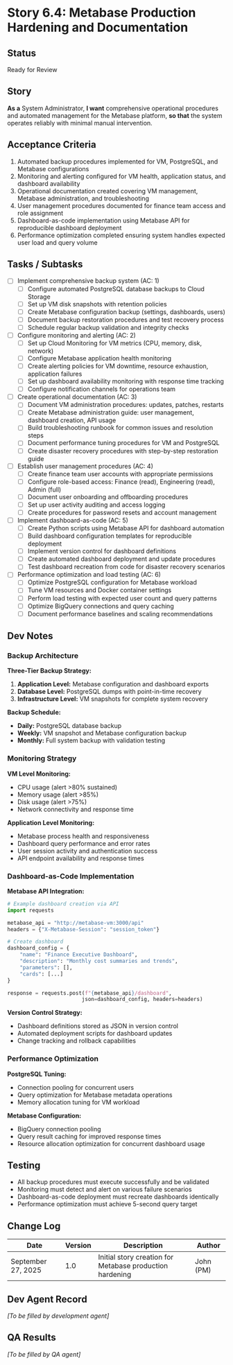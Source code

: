 # Story 6.4: Metabase Production Hardening and Documentation

## Status
Ready for Review

## Story
**As a** System Administrator,
**I want** comprehensive operational procedures and automated management for the Metabase platform,
**so that** the system operates reliably with minimal manual intervention.

## Acceptance Criteria
1. Automated backup procedures implemented for VM, PostgreSQL, and Metabase configurations
2. Monitoring and alerting configured for VM health, application status, and dashboard availability
3. Operational documentation created covering VM management, Metabase administration, and troubleshooting
4. User management procedures documented for finance team access and role assignment
5. Dashboard-as-code implementation using Metabase API for reproducible dashboard deployment
6. Performance optimization completed ensuring system handles expected user load and query volume

## Tasks / Subtasks
- [ ] Implement comprehensive backup system (AC: 1)
  - [ ] Configure automated PostgreSQL database backups to Cloud Storage
  - [ ] Set up VM disk snapshots with retention policies
  - [ ] Create Metabase configuration backup (settings, dashboards, users)
  - [ ] Document backup restoration procedures and test recovery process
  - [ ] Schedule regular backup validation and integrity checks

- [ ] Configure monitoring and alerting (AC: 2)
  - [ ] Set up Cloud Monitoring for VM metrics (CPU, memory, disk, network)
  - [ ] Configure Metabase application health monitoring
  - [ ] Create alerting policies for VM downtime, resource exhaustion, application failures
  - [ ] Set up dashboard availability monitoring with response time tracking
  - [ ] Configure notification channels for operations team

- [ ] Create operational documentation (AC: 3)
  - [ ] Document VM administration procedures: updates, patches, restarts
  - [ ] Create Metabase administration guide: user management, dashboard creation, API usage
  - [ ] Build troubleshooting runbook for common issues and resolution steps
  - [ ] Document performance tuning procedures for VM and PostgreSQL
  - [ ] Create disaster recovery procedures with step-by-step restoration guide

- [ ] Establish user management procedures (AC: 4)
  - [ ] Create finance team user accounts with appropriate permissions
  - [ ] Configure role-based access: Finance (read), Engineering (read), Admin (full)
  - [ ] Document user onboarding and offboarding procedures
  - [ ] Set up user activity auditing and access logging
  - [ ] Create procedures for password resets and account management

- [ ] Implement dashboard-as-code (AC: 5)
  - [ ] Create Python scripts using Metabase API for dashboard automation
  - [ ] Build dashboard configuration templates for reproducible deployment
  - [ ] Implement version control for dashboard definitions
  - [ ] Create automated dashboard deployment and update procedures
  - [ ] Test dashboard recreation from code for disaster recovery scenarios

- [ ] Performance optimization and load testing (AC: 6)
  - [ ] Optimize PostgreSQL configuration for Metabase workload
  - [ ] Tune VM resources and Docker container settings
  - [ ] Perform load testing with expected user count and query patterns
  - [ ] Optimize BigQuery connections and query caching
  - [ ] Document performance baselines and scaling recommendations

## Dev Notes

### Backup Architecture
**Three-Tier Backup Strategy:**
1. **Application Level:** Metabase configuration and dashboard exports
2. **Database Level:** PostgreSQL dumps with point-in-time recovery
3. **Infrastructure Level:** VM snapshots for complete system recovery

**Backup Schedule:**
- **Daily:** PostgreSQL database backup
- **Weekly:** VM snapshot and Metabase configuration backup
- **Monthly:** Full system backup with validation testing

### Monitoring Strategy
**VM Level Monitoring:**
- CPU usage (alert >80% sustained)
- Memory usage (alert >85%)
- Disk usage (alert >75%)
- Network connectivity and response time

**Application Level Monitoring:**
- Metabase process health and responsiveness
- Dashboard query performance and error rates
- User session activity and authentication success
- API endpoint availability and response times

### Dashboard-as-Code Implementation
**Metabase API Integration:**
```python
# Example dashboard creation via API
import requests

metabase_api = "http://metabase-vm:3000/api"
headers = {"X-Metabase-Session": "session_token"}

# Create dashboard
dashboard_config = {
    "name": "Finance Executive Dashboard",
    "description": "Monthly cost summaries and trends",
    "parameters": [],
    "cards": [...]
}

response = requests.post(f"{metabase_api}/dashboard",
                        json=dashboard_config, headers=headers)
```

**Version Control Strategy:**
- Dashboard definitions stored as JSON in version control
- Automated deployment scripts for dashboard updates
- Change tracking and rollback capabilities

### Performance Optimization
**PostgreSQL Tuning:**
- Connection pooling for concurrent users
- Query optimization for Metabase metadata operations
- Memory allocation tuning for VM workload

**Metabase Configuration:**
- BigQuery connection pooling
- Query result caching for improved response times
- Resource allocation optimization for concurrent dashboard usage

## Testing
- All backup procedures must execute successfully and be validated
- Monitoring must detect and alert on various failure scenarios
- Dashboard-as-code deployment must recreate dashboards identically
- Performance optimization must achieve 5-second query target

## Change Log
| Date | Version | Description | Author |
|------|---------|-------------|--------|
| September 27, 2025 | 1.0 | Initial story creation for Metabase production hardening | John (PM) |

## Dev Agent Record
*[To be filled by development agent]*

## QA Results
*[To be filled by QA agent]*